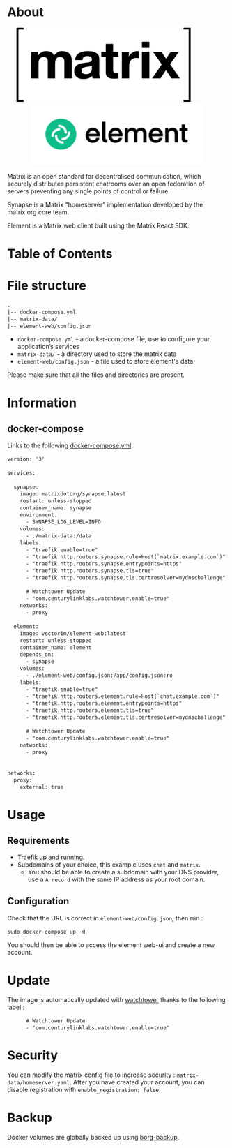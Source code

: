 # About

<p align="center">
<img src="../_utilities/matrix.png" width="400" alt="openvpn" title="openvpn" /> 
&nbsp;&nbsp;&nbsp;&nbsp;&nbsp;&nbsp;&nbsp;&nbsp;&nbsp;&nbsp;&nbsp;&nbsp;&nbsp;&nbsp;&nbsp;
<img src="../_utilities/element.png" width="400" alt="pihole" title="pihole" />
</p>

Matrix is an open standard for decentralised communication, which securely distributes persistent chatrooms over an open federation of servers preventing any single points of control or failure.

Synapse is a Matrix "homeserver" implementation developed by the matrix.org core team.

Element is a Matrix web client built using the Matrix React SDK.

# Table of Contents

# File structure 

```
.
|-- docker-compose.yml
|-- matrix-data/
|-- element-web/config.json
```

- `docker-compose.yml` - a docker-compose file, use to configure your application’s services
- `matrix-data/` - a directory used to store the matrix data
- `element-web/config.json` - a file used to store element's data

Please make sure that all the files and directories are present.

# Information

## docker-compose
Links to the following [docker-compose.yml](docker-compose.yml).

```
version: '3'

services:

  synapse:
    image: matrixdotorg/synapse:latest
    restart: unless-stopped
    container_name: synapse
    environment:
      - SYNAPSE_LOG_LEVEL=INFO
    volumes:
      - ./matrix-data:/data
    labels:
      - "traefik.enable=true"
      - "traefik.http.routers.synapse.rule=Host(`matrix.example.com`)"
      - "traefik.http.routers.synapse.entrypoints=https"
      - "traefik.http.routers.synapse.tls=true"
      - "traefik.http.routers.synapse.tls.certresolver=mydnschallenge"

      # Watchtower Update
      - "com.centurylinklabs.watchtower.enable=true"
    networks:
      - proxy

  element:
    image: vectorim/element-web:latest
    restart: unless-stopped
    container_name: element
    depends_on:
      - synapse
    volumes:
      - ./element-web/config.json:/app/config.json:ro
    labels:
      - "traefik.enable=true"
      - "traefik.http.routers.element.rule=Host(`chat.example.com`)"
      - "traefik.http.routers.element.entrypoints=https"
      - "traefik.http.routers.element.tls=true"
      - "traefik.http.routers.element.tls.certresolver=mydnschallenge"

      # Watchtower Update
      - "com.centurylinklabs.watchtower.enable=true"
    networks:
      - proxy


networks:
  proxy:
    external: true
```

# Usage

## Requirements
- [Traefik up and running](../traefik).
- Subdomains of your choice, this example uses `chat` and `matrix`.
    - You should be able to create a subdomain with your DNS provider, use a `A record` with the same IP address as your root domain.

## Configuration

Check that the URL is correct in `element-web/config.json`, then run :

```
sudo docker-compose up -d
```

You should then be able to access the element web-ui and create a new account.

# Update

The image is automatically updated with [watchtower](../watchtower) thanks to the following label :

```
      # Watchtower Update
      - "com.centurylinklabs.watchtower.enable=true"
```

# Security

You can modify the matrix config file to increase security : `matrix-data/homeserver.yaml`.
After you have created your account, you can disable registration with `enable_registration: false`.



# Backup

Docker volumes are globally backed up using [borg-backup](../borg-backup). 